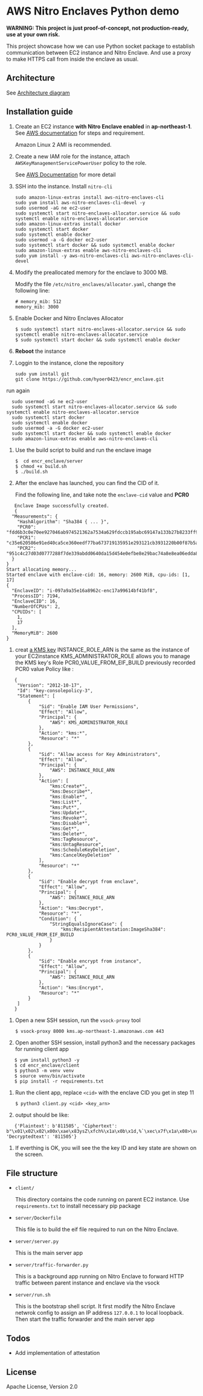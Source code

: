 
# AWS Nitro Enclaves Python demo

**WARNING: This project is just proof-of-concept, not production-ready, use at your own risk.**

This project showcase how we can use Python socket package to establish communication between EC2 instance and Nitro Enclave. And use a proxy to make HTTPS call from inside the enclave as usual.

## Architecture

See [Architecture diagram](https://github.com/richardfan1126/nitro-enclave-python-demo/blob/master/docs/architecture.md)

## Installation guide

1. Create an EC2 instance **with Nitro Enclave enabled** in **ap-northeast-1**. See [AWS documentation](https://docs.aws.amazon.com/enclaves/latest/user/create-enclave.html) for steps and requirement.

   Amazon Linux 2 AMI is recommended.

1. Create a new IAM role for the instance, attach `AWSKeyManagementServicePowerUser` policy to the role.

   See [AWS Documentation](https://docs.aws.amazon.com/AWSEC2/latest/UserGuide/iam-roles-for-amazon-ec2.html#working-with-iam-roles) for more detail

1. SSH into the instance. Install `nitro-cli`

   ```
   sudo amazon-linux-extras install aws-nitro-enclaves-cli  
   sudo yum install aws-nitro-enclaves-cli-devel -y  
   sudo usermod -aG ne ec2-user  
   sudo systemctl start nitro-enclaves-allocator.service && sudo systemctl enable nitro-enclaves-allocator.service  
   sudo amazon-linux-extras install docker  
   sudo systemctl start docker  
   sudo systemctl enable docker  
   sudo usermod -a -G docker ec2-user  
   sudo systemctl start docker && sudo systemctl enable docker  
   sudo amazon-linux-extras enable aws-nitro-enclaves-cli  
   sudo yum install -y aws-nitro-enclaves-cli aws-nitro-enclaves-cli-devel   

   ```

1. Modify the preallocated memory for the enclave to 3000 MB.

   Modify the file `/etc/nitro_enclaves/allocator.yaml`, change the following line:

   ```
   # memory_mib: 512
   memory_mib: 3000
   ```

1. Enable Docker and Nitro Enclaves Allocator

   ```
   $ sudo systemctl start nitro-enclaves-allocator.service && sudo systemctl enable nitro-enclaves-allocator.service
   $ sudo systemctl start docker && sudo systemctl enable docker
   ```

1. **Reboot** the instance

1. Loggin to the instance, clone the repository

   ```
   sudo yum install git 
   git clone https://github.com/hyoer0423/encr_enclave.git
   
   ```
 run again 
 ```
   sudo usermod -aG ne ec2-user  
   sudo systemctl start nitro-enclaves-allocator.service && sudo systemctl enable nitro-enclaves-allocator.service  
   sudo systemctl start docker  
   sudo systemctl enable docker  
   sudo usermod -a -G docker ec2-user  
   sudo systemctl start docker && sudo systemctl enable docker  
   sudo amazon-linux-extras enable aws-nitro-enclaves-cli  
```


1. Use the build script to build and run the enclave image

   ```
   $  cd encr_enclave/server
   $ chmod +x build.sh
   $ ./build.sh
   ```


1. After the enclave has launched, you can find the CID of it.

   Find the following line, and take note the `enclave-cid` value   and **PCR0**

```
   Enclave Image successfully created.  
   {
  "Measurements": {
    "HashAlgorithm": "Sha384 { ... }",
    "PCR0": "fdd6b3c0e70ee927046ab974521362a7534a629fdccb195abc69147a133b27b8233ff9153b376af2dccf9503cb43246e",
    "PCR1": "c35e620586e91ed40ca5ce360eedf77ba673719135951e293121cb3931220b00f87b5a15e94e25c01fecd08fc9139342",
    "PCR2": "951c4c27d03d0777288f7de339abdd0640da15d454e0efbe8e29bac74a8e8ea06edda8401b6bb672b1b71d32b9bf6751"
  }
} 
Start allocating memory...
Started enclave with enclave-cid: 16, memory: 2600 MiB, cpu-ids: [1, 17]
{
  "EnclaveID": "i-097a9a35e16a8962c-enc17a99614bf41bf8",
  "ProcessID": 7194,
  "EnclaveCID": 16,
  "NumberOfCPUs": 2,
  "CPUIDs": [
    1,
    17
  ],
  "MemoryMiB": 2600
}
```
 

1. creat [a KMS key](https://ap-northeast-1.console.aws.amazon.com/kms/home?region=ap-northeast-1#/kms/keys)
INSTANCE_ROLE_ARN is the same as the instance of your EC2instance
KMS_ADMINISTRATOR_ROLE allows you to manage the KMS key's Role
PCR0_VALUE_FROM_EIF_BUILD previously recorded PCR0 value
Policy like :
```
   {
    "Version": "2012-10-17",
    "Id": "key-consolepolicy-3",
    "Statement": [
        {
            "Sid": "Enable IAM User Permissions",
            "Effect": "Allow",
            "Principal": {
                "AWS": KMS_ADMINISTRATOR_ROLE
            },
            "Action": "kms:*",
            "Resource": "*"
        },
        {
            "Sid": "Allow access for Key Administrators",
            "Effect": "Allow",
            "Principal": {
                "AWS": INSTANCE_ROLE_ARN
            },
            "Action": [
                "kms:Create*",
                "kms:Describe*",
                "kms:Enable*",
                "kms:List*",
                "kms:Put*",
                "kms:Update*",
                "kms:Revoke*",
                "kms:Disable*",
                "kms:Get*",
                "kms:Delete*",
                "kms:TagResource",
                "kms:UntagResource",
                "kms:ScheduleKeyDeletion",
                "kms:CancelKeyDeletion"
            ],
            "Resource": "*"
        },
        {
            "Sid": "Enable decrypt from enclave",
            "Effect": "Allow",
            "Principal": {
                "AWS": INSTANCE_ROLE_ARN
            },
            "Action": "kms:Decrypt",
            "Resource": "*",
            "Condition": {
                "StringEqualsIgnoreCase": {
                    "kms:RecipientAttestation:ImageSha384": PCR0_VALUE_FROM_EIF_BUILD
                }
            }
        },
        {
            "Sid": "Enable encrypt from instance",
            "Effect": "Allow",
            "Principal": {
                "AWS": INSTANCE_ROLE_ARN
            },
            "Action": "kms:Encrypt",
            "Resource": "*"
        }
    ]
   }
```
 
1. Open a new SSH session, run the `vsock-proxy` tool

   ```
   $ vsock-proxy 8000 kms.ap-northeast-1.amazonaws.com 443
   ```

1. Open another SSH session, install python3 and the necessary packages for running client app

```
   $ yum install python3 -y
   $ cd encr_enclave/client
   $ python3 -m venv venv
   $ source venv/bin/activate
   $ pip install -r requirements.txt
```


1. Run the client app, replace `<cid>` with the enclave CID you get in step 11

   ```
   $ python3 client.py <cid> <key_arn>
   ```
1. output should be like:
```
   {'Plaintext': b'811505', 'Ciphertext': b"\x01\x02\x02\x00x\xae\x83ysZ\xfch%\x1a\x0b\x1d,%`\xec\x7f\x1a\x08>\xcfO\x9f\x98\xcah\xa9\xd9\xacb\xa6\x8e\x8e\x01\xe8xR<9.\xa3\xed\xcb\xd8PX0!W\xa4\x00\x00\x00d0b\x06\t*\x86H\x86\xf7\r\x01\x07\x06\xa0U0S\x02\x01\x000N\x06\t*\x86H\x86\xf7\r\x01\x07\x010\x1e\x06\t`\x86H\x01e\x03\x04\x01.0\x11\x04\x0c\xdc2\x15o\x9c\x0fq\x050\x8eW\xf0\x02\x01\x10\x80!w\xadV\xa6<7O\xf5o\xf3\xd1\x96\xc45\xa0\xf2n~gX'>B#\xf8\xf1o@f.X\x0e\xd6", 'Decryptedtext': '811505'}
```

1. If everthing is OK, you will see the the key ID and key state are shown on the screen.

## File structure

 - `client/`

    This directory contains the code running on parent EC2 instance. Use `requirements.txt` to install necessary pip package
 
 - `server/Dockerfile`

   This file is to build the eif file required to run on the Nitro Enclave.

 - `server/server.py`

   This is the main server app

 - `server/traffic-forwarder.py`

   This is a background app running on Nitro Enclave to forward HTTP traffic between parent instance and enclave via the vsock

 - `server/run.sh`
 
   This is the bootstrap shell script. It first modify the Nitro Enclave netwrok config to assign an IP address `127.0.0.1` to local loopback. Then start the traffic forwarder and the main server app



## Todos

 - Add implementation of attestation
 
License
----

Apache License, Version 2.0